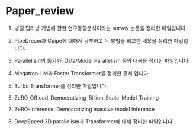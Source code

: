 # Paper_review


1. 병렬 딥러닝 기법에 관한 연구동향분석이라는 survey 논문을 정리한 파일입니다.

2. PipeDream과 Gpipe에 대해서 공부하고 두 방법을 비교한 내용을 정리한 파일입니다.
 
3. Parallelism의 동기화, Data/Model Parallelism 등의 내용을 정리한 파일입니다.
 
4. Megatron-LM과 Faster Transformer를 정리한 문서 입니다.
 
5. Turbo Transformer를 정리한 파일입니다.
 
6. ZeRO_Offload_Democratizing_Billion_Scale_Model_Training
    
7. ZeRO-Inference: Democratizing massive model inference
 
8. DeepSpeed 3D parallelism과 Transformer에 대해 정리한 파일입니다.
 
